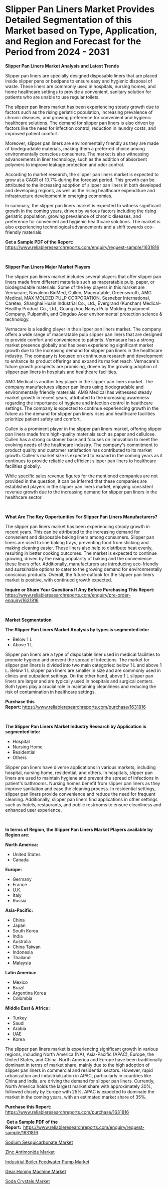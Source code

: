<p><h1>Slipper Pan Liners Market Provides Detailed Segmentation of this Market based on Type, Application, and Region and Forecast for the Period from 2024 - 2031</h1></p><p><strong>Slipper Pan Liners Market Analysis and Latest Trends</strong></p>
<p><p>Slipper pan liners are specially designed disposable liners that are placed inside slipper pans or bedpans to ensure easy and hygienic disposal of waste. These liners are commonly used in hospitals, nursing homes, and home healthcare settings to provide a convenient, sanitary solution for patients who are unable to use regular toilets.</p><p>The slipper pan liners market has been experiencing steady growth due to factors such as the rising geriatric population, increasing prevalence of chronic diseases, and growing preference for convenient and hygienic healthcare solutions. The demand for slipper pan liners is also driven by factors like the need for infection control, reduction in laundry costs, and improved patient comfort.</p><p>Moreover, slipper pan liners are environmentally friendly as they are made of biodegradable materials, making them a preferred choice among environmentally conscious consumers. The market is also witnessing advancements in liner technology, such as the addition of absorbent polymers to improve leakage protection and odor control.</p><p>According to market research, the slipper pan liners market is expected to grow at a CAGR of 10.7% during the forecast period. This growth can be attributed to the increasing adoption of slipper pan liners in both developed and developing regions, as well as the rising healthcare expenditure and infrastructure development in emerging economies.</p><p>In summary, the slipper pan liners market is expected to witness significant growth in the coming years, driven by various factors including the rising geriatric population, growing prevalence of chronic diseases, and preference for convenient and hygienic healthcare solutions. The market is also experiencing technological advancements and a shift towards eco-friendly materials.</p></p>
<p><strong>Get a Sample PDF of the Report:&nbsp;</strong> <a href="https://www.reliableresearchreports.com/enquiry/request-sample/1631816">https://www.reliableresearchreports.com/enquiry/request-sample/1631816</a></p>
<p>&nbsp;</p>
<p><strong>Slipper Pan Liners Major Market Players</strong></p>
<p><p>The slipper pan liners market includes several players that offer slipper pan liners made from different materials such as maceratable pulp, paper, or biodegradable materials. Some of the key players in this market are Vernacare, Novaleon BioMed, Cullen, Maceratable, Greenswroth, AMG Medical, MAX MOLDED PULP CORPORATION, Sesneber International, Caretex, Shanghai Huain Industrial Co., Ltd., Evergrand (Kunshan) Medical-Healthy Product Co., Ltd., Guangzhou Nanya Pulp Molding Equipment Company, Pulpsmith, and Qingdao Aoer environmental protection science & technology.</p><p>Vernacare is a leading player in the slipper pan liners market. The company offers a wide range of maceratable pulp slipper pan liners that are designed to provide comfort and convenience to patients. Vernacare has a strong market presence globally and has been experiencing significant market growth due to the increasing demand for slipper pan liners in the healthcare industry. The company is focused on continuous research and development to enhance its product offerings and expand its market reach. Vernacare's future growth prospects are promising, driven by the growing adoption of slipper pan liners in hospitals and healthcare facilities.</p><p>AMG Medical is another key player in the slipper pan liners market. The company manufactures slipper pan liners using biodegradable and environmentally friendly materials. AMG Medical has witnessed steady market growth in recent years, attributed to the increasing awareness regarding the importance of hygiene and infection control in healthcare settings. The company is expected to continue experiencing growth in the future as the demand for slipper pan liners rises and healthcare facilities prioritize patient safety and comfort.</p><p>Cullen is a prominent player in the slipper pan liners market, offering slipper pan liners made from high-quality materials such as paper and cellulose. Cullen has a strong customer base and focuses on innovation to meet the evolving needs of the healthcare industry. The company's commitment to product quality and customer satisfaction has contributed to its market growth. Cullen's market size is expected to expand in the coming years as it continues to provide reliable and efficient slipper pan liners to healthcare facilities globally.</p><p>While specific sales revenue figures for the mentioned companies are not provided in the question, it can be inferred that these companies are established players in the slipper pan liners market, enjoying consistent revenue growth due to the increasing demand for slipper pan liners in the healthcare sector.</p></p>
<p>&nbsp;</p>
<p><strong>What Are The Key Opportunities For Slipper Pan Liners Manufacturers?</strong></p>
<p><p>The slipper pan liners market has been experiencing steady growth in recent years. This can be attributed to the increasing demand for convenient and disposable baking liners among consumers. Slipper pan liners are used to line baking trays, preventing food from sticking and making cleaning easier. These liners also help to distribute heat evenly, resulting in better cooking outcomes. The market is expected to continue growing, driven by the rising popularity of baking and the convenience these liners offer. Additionally, manufacturers are introducing eco-friendly and sustainable options to cater to the growing demand for environmentally conscious products. Overall, the future outlook for the slipper pan liners market is positive, with continued growth expected.</p></p>
<p><strong>Inquire or Share Your Questions If Any Before Purchasing This Report:</strong> <a href="https://www.reliableresearchreports.com/enquiry/pre-order-enquiry/1631816">https://www.reliableresearchreports.com/enquiry/pre-order-enquiry/1631816</a></p>
<p>&nbsp;</p>
<p><strong>Market Segmentation</strong></p>
<p><strong>The Slipper Pan Liners Market Analysis by types is segmented into:</strong></p>
<p><ul><li>Below 1 L</li><li>Above 1 L</li></ul></p>
<p><p>Slipper pan liners are a type of disposable liner used in medical facilities to promote hygiene and prevent the spread of infections. The market for slipper pan liners is divided into two main categories: below 1 L and above 1 L. Below 1 L slipper pan liners are smaller in size and are commonly used in clinics and outpatient settings. On the other hand, above 1 L slipper pan liners are larger and are typically used in hospitals and surgical centers. Both types play a crucial role in maintaining cleanliness and reducing the risk of contamination in healthcare settings.</p></p>
<p><strong>Purchase this Report:&nbsp;</strong><a href="https://www.reliableresearchreports.com/purchase/1631816">https://www.reliableresearchreports.com/purchase/1631816</a></p>
<p>&nbsp;</p>
<p><strong>The Slipper Pan Liners Market Industry Research by Application is segmented into:</strong></p>
<p><ul><li>Hospital</li><li>Nursing Home</li><li>Residential</li><li>Others</li></ul></p>
<p><p>Slipper pan liners have diverse applications in various markets, including hospital, nursing home, residential, and others. In hospitals, slipper pan liners are used to maintain hygiene and prevent the spread of infections in patient's bathrooms. Nursing homes benefit from slipper pan liners as they improve sanitation and ease the cleaning process. In residential settings, slipper pan liners provide convenience and reduce the need for frequent cleaning. Additionally, slipper pan liners find applications in other settings such as hotels, restaurants, and public restrooms to ensure cleanliness and enhanced user experience.</p></p>
<p>&nbsp;</p>
<p><strong>In terms of Region, the Slipper Pan Liners Market Players available by Region are:</strong></p>
<p>
    <p> <strong> North America: </strong>
        <ul>
            <li>United States</li>
            <li>Canada</li>
        </ul>
        </p> 
    <p> <strong> Europe: </strong>
        <ul>
            <li>Germany</li>
            <li>France</li>
            <li>U.K.</li>
            <li>Italy</li>
            <li>Russia</li>
        </ul>
        </p> 
    <p> <strong> Asia-Pacific: </strong>
        <ul>
            <li>China</li>
            <li>Japan</li>
            <li>South Korea</li>
            <li>India</li>
            <li>Australia</li>
            <li>China Taiwan</li>
            <li>Indonesia</li>
            <li>Thailand</li>
            <li>Malaysia</li>
        </ul>
        </p> 
    <p> <strong> Latin America: </strong>
        <ul>
            <li>Mexico</li>
            <li>Brazil</li>
            <li>Argentina Korea</li>
            <li>Colombia</li>
        </ul>
        </p> 
    <p> <strong> Middle East & Africa: </strong>
        <ul>
            <li>Turkey</li>
            <li>Saudi</li>
            <li>Arabia</li>
            <li>UAE</li>
            <li>Korea</li>
        </ul>
    </p>
    </p>
<p><p>The slipper pan liners market is experiencing significant growth in various regions, including North America (NA), Asia-Pacific (APAC), Europe, the United States, and China. North America and Europe have been traditionally dominant in terms of market share, mainly due to the high adoption of slipper pan liners in commercial and residential sectors. However, rapid urbanization and industrialization in APAC, particularly in countries like China and India, are driving the demand for slipper pan liners. Currently, North America holds the largest market share with approximately 30%, followed closely by Europe with 25%. APAC is expected to dominate the market in the coming years, with an estimated market share of 35%.</p></p>
<p><strong>Purchase this Report: </strong><a href="https://www.reliableresearchreports.com/purchase/1631816">https://www.reliableresearchreports.com/purchase/1631816</a></p>
<p>&nbsp;<strong>Get a Sample PDF of the Report:&nbsp;&nbsp;</strong><a href="https://www.reliableresearchreports.com/enquiry/request-sample/1631816">https://www.reliableresearchreports.com/enquiry/request-sample/1631816</a></p>
<p><strong></strong></p>
<p><p><a href="https://medium.com/@akshatreportprime/analyzing-sodium-sesquicarbonate-market-global-industry-perspective-and-forecast-2024-to-2031-be18cff71bae">Sodium Sesquicarbonate Market</a></p><p><a href="https://medium.com/@akshatreportprime/analyzing-zinc-antimonide-market-global-industry-perspective-and-forecast-2024-to-2031-3f518047e86f">Zinc Antimonide Market</a></p><p><a href="https://github.com/bmorecock/Market-Research-Report-List-1/blob/main/industrial-boiler-feedwater-pump-market.md">Industrial Boiler Feedwater Pump Market</a></p><p><a href="https://github.com/angelajermaine/Market-Research-Report-List-1/blob/main/gear-honing-machine-market.md">Gear Honing Machine Market</a></p><p><a href="https://medium.com/@akshatreportprime/soda-crystals-market-competitive-analysis-market-trends-and-forecast-to-2031-66798ff70cef">Soda Crystals Market</a></p></p>